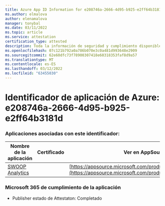 ```yaml
---
title: Azure App ID Information for e208746a-2666-4d95-b925-e2ff64b3181d
ms.author: elmalova
author: elenamalova
manager: tonybal
ms.date: 03/11/2022
ms.topic: article
ms.service: attestation
certification_type: attested
description: Toda la información de seguridad y cumplimiento disponible para e208746a-2666-4d95-b925-e2ff64b3181d.
ms.openlocfilehash: 07c121b792a0a786b070e3c0a481d993648e2909
ms.sourcegitcommit: 62e60dfc73f78900307418e60318353faf8d9a57
ms.translationtype: MT
ms.contentlocale: es-ES
ms.lasthandoff: 03/12/2022
ms.locfileid: "63455030"
---
```

# <a name="azure-app-id-e208746a-2666-4d95-b925-e2ff64b3181d"></a>Identificador de aplicación de Azure: e208746a-2666-4d95-b925-e2ff64b3181d


### <a name="apps-associated-with-this-id"></a>Aplicaciones asociadas con este identificador:
| **Nombre de la aplicación** | **Certificado** | **Ver en AppSource** |
|--------------|---------------|-----------------------|
| [SWOOP Analytics](../forward/WA200000877) |  | [https://appsource.microsoft.com/product/office/WA200000877](https://appsource.microsoft.com/product/office/WA200000877) |

### <a name="microsoft-365-app-compliance-status"></a>Microsoft 365 de cumplimiento de la aplicación
- Publisher estado de Attestaton: Completado
